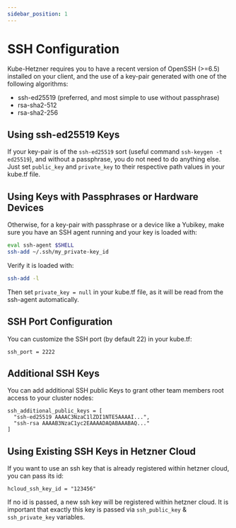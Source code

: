 ```yaml
---
sidebar_position: 1
---
```


# SSH Configuration

Kube-Hetzner requires you to have a recent version of OpenSSH (>=6.5) installed on your client, and the use of a key-pair generated with one of the following algorithms:

- ssh-ed25519 (preferred, and most simple to use without passphrase)
- rsa-sha2-512
- rsa-sha2-256

## Using ssh-ed25519 Keys

If your key-pair is of the `ssh-ed25519` sort (useful command `ssh-keygen -t ed25519`), and without a passphrase, you do not need to do anything else. Just set `public_key` and `private_key` to their respective path values in your kube.tf file.

## Using Keys with Passphrases or Hardware Devices

Otherwise, for a key-pair with passphrase or a device like a Yubikey, make sure you have an SSH agent running and your key is loaded with:

```bash
eval ssh-agent $SHELL
ssh-add ~/.ssh/my_private-key_id
```

Verify it is loaded with:

```bash
ssh-add -l
```

Then set `private_key = null` in your kube.tf file, as it will be read from the ssh-agent automatically.

## SSH Port Configuration

You can customize the SSH port (by default 22) in your kube.tf:

```hcl
ssh_port = 2222
```

## Additional SSH Keys

You can add additional SSH public Keys to grant other team members root access to your cluster nodes:

```hcl
ssh_additional_public_keys = [
  "ssh-ed25519 AAAAC3NzaC1lZDI1NTE5AAAAI...",
  "ssh-rsa AAAAB3NzaC1yc2EAAAADAQABAAABAQ..."
]
```

## Using Existing SSH Keys in Hetzner Cloud

If you want to use an ssh key that is already registered within hetzner cloud, you can pass its id:

```hcl
hcloud_ssh_key_id = "123456"
```

If no id is passed, a new ssh key will be registered within hetzner cloud. It is important that exactly this key is passed via `ssh_public_key` & `ssh_private_key` variables.